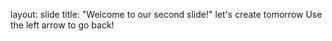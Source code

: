 layout: slide
title: "Welcome to our second slide!"
let's create tomorrow
Use the left arrow to go back!
